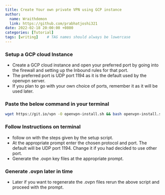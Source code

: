 ```yaml
---
title: Create Your own private VPN using GCP instance
author:
  name: Wraithdemon
  link: https://github.com/prabhatjoshi321
date: 2022-02-18 20:00:00 +0800
categories: [Tutorial]
tags: [writing]    # TAG names should always be lowercase
---
```


### Setup a GCP cloud Instance

* Create a GCP cloud instance and open your preferred port by going into the firewall and setting up the Inbound rules for that port.
* The preferred port is UDP port 1194 as it is the default used by the openvpn server.
* If you plan to go with your own choice of ports, remember it as it will be used later.

### Paste the below command in your terminal

```bash
wget https://git.io/vpn -O openvpn-install.sh && bash openvpn-install.sh
```

### Follow Instructions on terminal

* follow on with the steps given by the setup script.
* At the appropriate prompt enter the chosen protocol and port. The default will be UDP port 1194. Change it if you had decided to use other port.
* Generate the .ovpn key files at the appropriate prompt.

### Generate .ovpn later in time

* Later if you want to regenerate the .ovpn files rerun the above script and proceed with the prompt.
